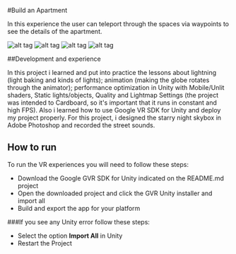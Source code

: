 #Build an Apartment

In this experience the user can teleport through the spaces via waypoints to see the details of the apartment.

![alt tag](https://github.com/devreis/Udacity-VRDeveloper/blob/master/Build%20an%20Apartment/Screenshots/Captura%20de%20Tela%202017-02-22%20às%2017.22.13.png?raw=true)
![alt tag](https://github.com/devreis/Udacity-VRDeveloper/blob/master/Build%20an%20Apartment/Screenshots/Captura%20de%20Tela%202017-02-22%20às%2017.22.45.png?raw=true)
![alt tag](https://github.com/devreis/Udacity-VRDeveloper/blob/master/Build%20an%20Apartment/Screenshots/Captura%20de%20Tela%202017-02-22%20às%2017.24.32.png?raw=true)
![alt tag](https://github.com/devreis/Udacity-VRDeveloper/blob/master/Build%20an%20Apartment/Screenshots/Captura%20de%20Tela%202017-02-22%20às%2017.25.31.png?raw=true)



##Development and experience

In this project i learned and put into practice the lessons about lightning (light baking and kinds of lights); animation (making the globe rotates through the animator); performance optimization in Unity with Mobile/Unlit shaders, Static lights/objects, Quality and Lightmap Settings (the project was intended to Cardboard, so it's important that it runs in constant and high FPS).  Also i learned how to use Google VR SDK for Unity and deploy my project properly.
For this project, i designed the starry night skybox in Adobe Photoshop and recorded the street sounds.

## How to run

To run the VR experiences you will need to follow these steps:

- Download the Google GVR SDK for Unity indicated on the README.md project 
- Open the downloaded project and click the GVR Unity installer and import all
- Build and export the app for your platform 

###If you see any Unity error follow these steps:

- Select the option **Import All** in Unity
- Restart the Project


